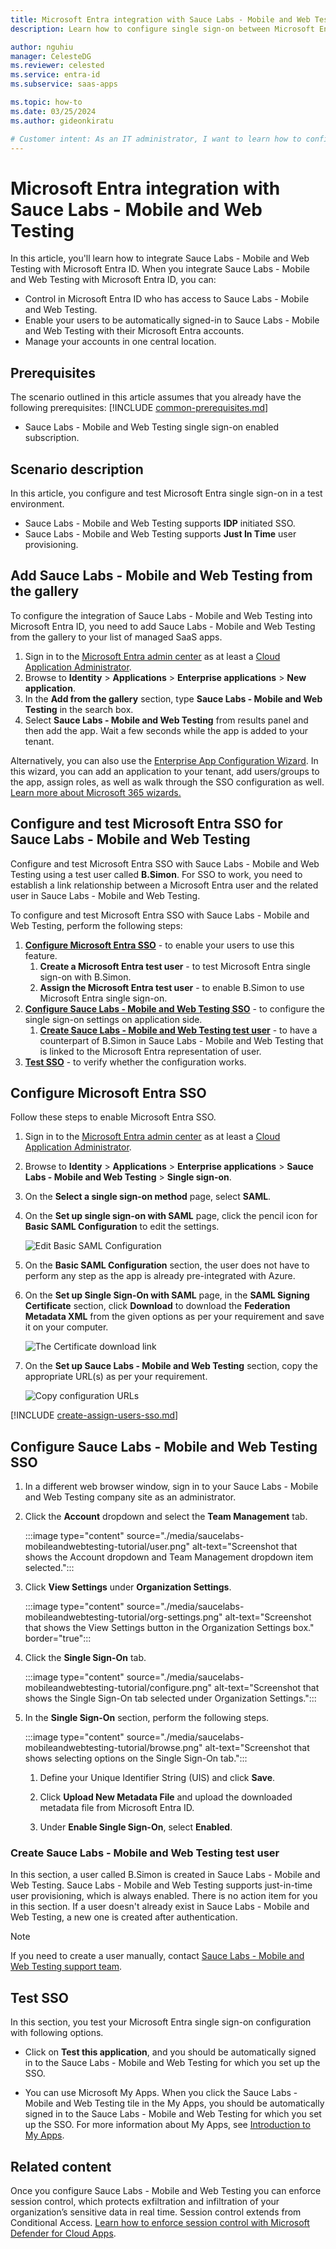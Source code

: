 ```yaml
---
title: Microsoft Entra integration with Sauce Labs - Mobile and Web Testing
description: Learn how to configure single sign-on between Microsoft Entra ID and Sauce Labs - Mobile and Web Testing.

author: nguhiu
manager: CelesteDG
ms.reviewer: celested
ms.service: entra-id
ms.subservice: saas-apps

ms.topic: how-to
ms.date: 03/25/2024
ms.author: gideonkiratu

# Customer intent: As an IT administrator, I want to learn how to configure single sign-on between Microsoft Entra ID and Sauce Labs - Mobile and Web Testing so that I can control who has access to Sauce Labs - Mobile and Web Testing, enable automatic sign-in with Microsoft Entra accounts, and manage my accounts in one central location.
---
```

# Microsoft Entra integration with Sauce Labs - Mobile and Web Testing

In this article,  you'll learn how to integrate Sauce Labs - Mobile and Web Testing with Microsoft Entra ID. When you integrate Sauce Labs - Mobile and Web Testing with Microsoft Entra ID, you can:

* Control in Microsoft Entra ID who has access to Sauce Labs - Mobile and Web Testing.
* Enable your users to be automatically signed-in to Sauce Labs - Mobile and Web Testing with their Microsoft Entra accounts.
* Manage your accounts in one central location.

## Prerequisites
The scenario outlined in this article assumes that you already have the following prerequisites:
[!INCLUDE [common-prerequisites.md](~/identity/saas-apps/includes/common-prerequisites.md)]
* Sauce Labs - Mobile and Web Testing single sign-on enabled subscription.

## Scenario description

In this article,  you configure and test Microsoft Entra single sign-on in a test environment.

* Sauce Labs - Mobile and Web Testing supports **IDP** initiated SSO.
* Sauce Labs - Mobile and Web Testing supports **Just In Time** user provisioning.

## Add Sauce Labs - Mobile and Web Testing from the gallery

To configure the integration of Sauce Labs - Mobile and Web Testing into Microsoft Entra ID, you need to add Sauce Labs - Mobile and Web Testing from the gallery to your list of managed SaaS apps.

1. Sign in to the [Microsoft Entra admin center](https://entra.microsoft.com) as at least a [Cloud Application Administrator](~/identity/role-based-access-control/permissions-reference.md#cloud-application-administrator).
1. Browse to **Identity** > **Applications** > **Enterprise applications** > **New application**.
1. In the **Add from the gallery** section, type **Sauce Labs - Mobile and Web Testing** in the search box.
1. Select **Sauce Labs - Mobile and Web Testing** from results panel and then add the app. Wait a few seconds while the app is added to your tenant.

 Alternatively, you can also use the [Enterprise App Configuration Wizard](https://portal.office.com/AdminPortal/home?Q=Docs#/azureadappintegration). In this wizard, you can add an application to your tenant, add users/groups to the app, assign roles, as well as walk through the SSO configuration as well. [Learn more about Microsoft 365 wizards.](/microsoft-365/admin/misc/azure-ad-setup-guides)

<a name='configure-and-test-azure-ad-sso-for-sauce-labs---mobile-and-web-testing'></a>

## Configure and test Microsoft Entra SSO for Sauce Labs - Mobile and Web Testing

Configure and test Microsoft Entra SSO with Sauce Labs - Mobile and Web Testing using a test user called **B.Simon**. For SSO to work, you need to establish a link relationship between a Microsoft Entra user and the related user in Sauce Labs - Mobile and Web Testing.

To configure and test Microsoft Entra SSO with Sauce Labs - Mobile and Web Testing, perform the following steps:

1. **[Configure Microsoft Entra SSO](#configure-azure-ad-sso)** - to enable your users to use this feature.
    1. **Create a Microsoft Entra test user** - to test Microsoft Entra single sign-on with B.Simon.
    1. **Assign the Microsoft Entra test user** - to enable B.Simon to use Microsoft Entra single sign-on.
1. **[Configure Sauce Labs - Mobile and Web Testing SSO](#configure-sauce-labs---mobile-and-web-testing-sso)** - to configure the single sign-on settings on application side.
    1. **[Create Sauce Labs - Mobile and Web Testing test user](#create-sauce-labs---mobile-and-web-testing-test-user)** - to have a counterpart of B.Simon in Sauce Labs - Mobile and Web Testing that is linked to the Microsoft Entra representation of user.
1. **[Test SSO](#test-sso)** - to verify whether the configuration works.

<a name='configure-azure-ad-sso'></a>

## Configure Microsoft Entra SSO

Follow these steps to enable Microsoft Entra SSO.

1. Sign in to the [Microsoft Entra admin center](https://entra.microsoft.com) as at least a [Cloud Application Administrator](~/identity/role-based-access-control/permissions-reference.md#cloud-application-administrator).
1. Browse to **Identity** > **Applications** > **Enterprise applications** > **Sauce Labs - Mobile and Web Testing** > **Single sign-on**.
1. On the **Select a single sign-on method** page, select **SAML**.
1. On the **Set up single sign-on with SAML** page, click the pencil icon for **Basic SAML Configuration** to edit the settings.

   ![Edit Basic SAML Configuration](common/edit-urls.png)

1. On the **Basic SAML Configuration** section, the user does not have to perform any step as the app is already pre-integrated with Azure.

1. On the **Set up Single Sign-On with SAML** page, in the **SAML Signing Certificate** section, click **Download** to download the **Federation Metadata XML** from the given options as per your requirement and save it on your computer.

	![The Certificate download link](common/metadataxml.png)

1. On the **Set up Sauce Labs - Mobile and Web Testing** section, copy the appropriate URL(s) as per your requirement.

	![Copy configuration URLs](common/copy-configuration-urls.png)

<a name='create-an-azure-ad-test-user'></a>

[!INCLUDE [create-assign-users-sso.md](~/identity/saas-apps/includes/create-assign-users-sso.md)]

## Configure Sauce Labs - Mobile and Web Testing SSO

1. In a different web browser window, sign in to your Sauce Labs - Mobile and Web Testing company site as an administrator.

1. Click the **Account** dropdown and select the **Team Management** tab.

   :::image type="content" source="./media/saucelabs-mobileandwebtesting-tutorial/user.png" alt-text="Screenshot that shows the Account dropdown and Team Management dropdown item selected.":::

1. Click **View Settings** under **Organization Settings**.

   :::image type="content" source="./media/saucelabs-mobileandwebtesting-tutorial/org-settings.png" alt-text="Screenshot that shows the View Settings button in the Organization Settings box." border="true":::

1. Click the **Single Sign-On** tab.

   :::image type="content" source="./media/saucelabs-mobileandwebtesting-tutorial/configure.png" alt-text="Screenshot that shows the Single Sign-On tab selected under Organization Settings.":::

1. In the **Single Sign-On** section, perform the following steps.

   :::image type="content" source="./media/saucelabs-mobileandwebtesting-tutorial/browse.png" alt-text="Screenshot that shows selecting options on the Single Sign-On tab.":::

   1. Define your Unique Identifier String (UIS) and click **Save**.

   1. Click **Upload New Metadata File** and upload the downloaded metadata file from Microsoft Entra ID.

   1. Under **Enable Single Sign-On**, select **Enabled**.

### Create Sauce Labs - Mobile and Web Testing test user

In this section, a user called B.Simon is created in Sauce Labs - Mobile and Web Testing. Sauce Labs - Mobile and Web Testing supports just-in-time user provisioning, which is always enabled. There is no action item for you in this section. If a user doesn't already exist in Sauce Labs - Mobile and Web Testing, a new one is created after authentication.

> [!Note]
> If you need to create a user manually, contact [Sauce Labs - Mobile and Web Testing support team](mailto:support@saucelabs.com).

## Test SSO

In this section, you test your Microsoft Entra single sign-on configuration with following options.

* Click on **Test this application**, and you should be automatically signed in to the Sauce Labs - Mobile and Web Testing for which you set up the SSO.

* You can use Microsoft My Apps. When you click the Sauce Labs - Mobile and Web Testing tile in the My Apps, you should be automatically signed in to the Sauce Labs - Mobile and Web Testing for which you set up the SSO. For more information about My Apps, see [Introduction to My Apps](https://support.microsoft.com/account-billing/sign-in-and-start-apps-from-the-my-apps-portal-2f3b1bae-0e5a-4a86-a33e-876fbd2a4510).

## Related content

Once you configure Sauce Labs - Mobile and Web Testing you can enforce session control, which protects exfiltration and infiltration of your organization’s sensitive data in real time. Session control extends from Conditional Access. [Learn how to enforce session control with Microsoft Defender for Cloud Apps](/cloud-app-security/proxy-deployment-aad).
